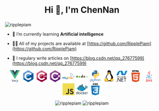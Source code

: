 <!--### Hi there 👋>

<!--
**RipplePiam/ripplepiam** is a ✨ _special_ ✨ repository because its `README.md` (this file) appears on your GitHub profile.

Here are some ideas to get you started:

- 🔭 I’m currently working on ...
- 🌱 I’m currently learning ...
- 👯 I’m looking to collaborate on ...
- 🤔 I’m looking for help with ...
- 💬 Ask me about ...
- 📫 How to reach me: ...
- 😄 Pronouns: ...
- ⚡ Fun fact: ...
-->

<h1 align="center">Hi 👋, I'm ChenNan</h1>
<h3 align="center"></h3>

<p align="left"> <img src="https://komarev.com/ghpvc/?username=ripplepiam" alt="ripplepiam" /> </p>

- 🌱 I’m currently learning **Artificial intelligence**

- 👨‍💻 All of my projects are available at [https://github.com/RipplePiam](https://github.com/RipplePiam)

- 📝 I regulary write articles on [https://blog.csdn.net/qq_27677599](https://blog.csdn.net/qq_27677599)

<!-- - 📫 How to reach me **@qq.com** -->
<p align="center">
  <img src="https://raw.githubusercontent.com/devicons/devicon/master/icons/vuejs/vuejs-original-wordmark.svg" alt="vuejs" width="40" height="40"/>
  <img src="https://raw.githubusercontent.com/devicons/devicon/master/icons/c/c-original.svg" alt="c" width="40" height="40"/>
  <img src="https://raw.githubusercontent.com/devicons/devicon/master/icons/cplusplus/cplusplus-original.svg" alt="cplusplus" width="40" height="40"/>
  <img src="https://raw.githubusercontent.com/devicons/devicon/master/icons/csharp/csharp-original.svg" alt="csharp" width="40" height="40"/>
  <img src="https://raw.githubusercontent.com/devicons/devicon/master/icons/mysql/mysql-original-wordmark.svg" alt="mysql" width="40" height="40"/>
  <img src="https://raw.githubusercontent.com/devicons/devicon/master/icons/nodejs/nodejs-original-wordmark.svg" alt="nodejs" width="40" height="40"/>
  <img src="https://raw.githubusercontent.com/devicons/devicon/master/icons/python/python-original-wordmark.svg" alt="python" width="40" height="40"/>
  <img src="https://raw.githubusercontent.com/devicons/devicon/master/icons/linux/linux-original.svg" alt="linux" width="40" height="40"/>
  <img src="https://raw.githubusercontent.com/devicons/devicon/master/icons/dot-net/dot-net-original-wordmark.svg" alt="dotnet" width="40" height="40"/>
  <img src="https://raw.githubusercontent.com/devicons/devicon/master/icons/html5/html5-original-wordmark.svg" alt="html5" width="40" height="40"/>
  <img src="https://raw.githubusercontent.com/devicons/devicon/master/icons/java/java-original-wordmark.svg" alt="java" width="40" height="40"/>
  <img src="https://raw.githubusercontent.com/devicons/devicon/master/icons/javascript/javascript-original.svg" alt="javascript" width="40" height="40"/>
  <img src="https://raw.githubusercontent.com/devicons/devicon/master/icons/docker/docker-original-wordmark.svg" alt="docker" width="40" height="40"/>
  <img src="https://raw.githubusercontent.com/devicons/devicon/master/icons/css3/css3-original-wordmark.svg" alt="mongodb" width="40" height="40"/>
</p>
<p align="center">
  <img src="https://github-readme-stats.vercel.app/api?username=ripplepiam&show_icons=true&include_all_commits=true&count_private=true" alt="ripplepiam" width="420" height="290"/>
  <img src="https://github-readme-stats.vercel.app/api/top-langs/?username=ripplepiam&layout=compact&langs_count=8" alt="ripplepiam" width="420"/>
</p>
